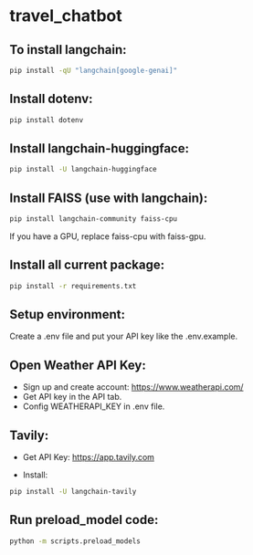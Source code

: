# travel_chatbot

## To install langchain:

```sh
pip install -qU "langchain[google-genai]"
```

## Install dotenv:

```sh
pip install dotenv
```

## Install langchain-huggingface:

```sh
pip install -U langchain-huggingface
```

## Install FAISS (use with langchain):

```sh
pip install langchain-community faiss-cpu
```

If you have a GPU, replace faiss-cpu with faiss-gpu.

## Install all current package:

```sh
pip install -r requirements.txt

```

## Setup environment:

Create a .env file and put your API key like the .env.example.

## Open Weather API Key:

- Sign up and create account:
  https://www.weatherapi.com/
- Get API key in the API tab.
- Config WEATHERAPI_KEY in .env file.

## Tavily:

- Get API Key: https://app.tavily.com

- Install:

```sh
pip install -U langchain-tavily
```

## Run preload_model code:

```sh
python -m scripts.preload_models
```
